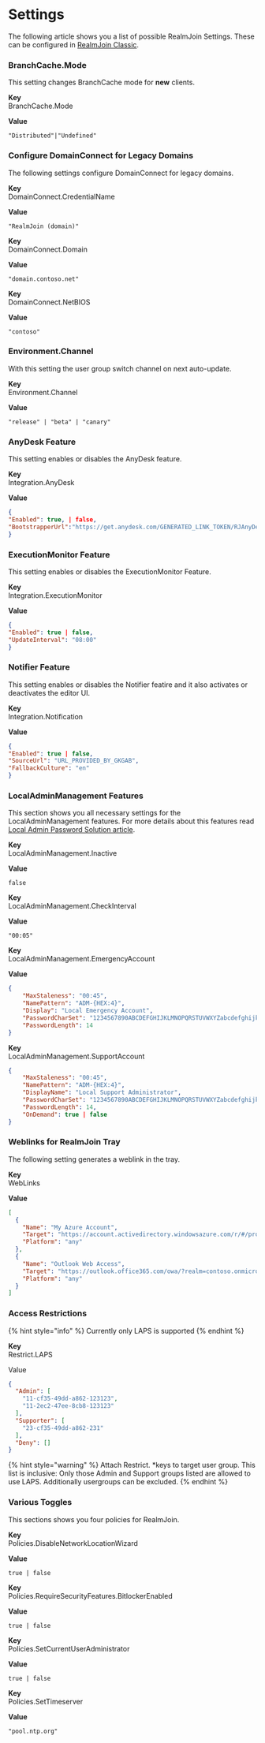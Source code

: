 # Settings

The following article shows you a list of possible RealmJoin Settings. These can be configured in [RealmJoin Classic](https://realmjoin-web.azurewebsites.net/).

### BranchCache.Mode

This setting changes BranchCache mode for **new** clients.

**Key**  
BranchCache.Mode

**Value**

```text
"Distributed"|"Undefined"
```

### Configure DomainConnect for Legacy Domains

The following settings configure DomainConnect for legacy domains.

**Key**  
DomainConnect.CredentialName

**Value**

```text
"RealmJoin (domain)"
```

**Key**  
DomainConnect.Domain

**Value**

```text
"domain.contoso.net"
```

**Key**  
DomainConnect.NetBIOS

**Value**

```text
"contoso"
```

### Environment.Channel

With this setting the user group switch channel on next auto-update.

**Key**  
Environment.Channel

**Value**

```text
"release" | "beta" | "canary"
```

### AnyDesk Feature

This setting enables or disables the AnyDesk feature.

**Key**  
Integration.AnyDesk

**Value**

```json
{
"Enabled": true, | false,
"BootstrapperUrl":"https://get.anydesk.com/GENERATED_LINK_TOKEN/RJAnyDesk.exe"
}
```

### ExecutionMonitor Feature

This setting enables or disables the ExecutionMonitor Feature.

**Key**  
Integration.ExecutionMonitor

**Value**

```json
{
"Enabled": true | false,
"UpdateInterval": "08:00"
}
```

### Notifier Feature

This setting enables or disables the Notifier featire and it also activates or deactivates the editor UI.

**Key**  
Integration.Notification

**Value**

```json
{
"Enabled": true | false,
"SourceUrl": "URL_PROVIDED_BY_GKGAB",
"FallbackCulture": "en"
}
```

### LocalAdminManagement Features

This section shows you all necessary settings for the LocalAdminManagement features. For more details about this features read [Local Admin Password Solution article](core-features/local-admin-password-solution/).

**Key**  
LocalAdminManagement.Inactive

**Value**

```text
false
```

**Key**  
LocalAdminManagement.CheckInterval

**Value**

```text
"00:05"
```

**Key**  
LocalAdminManagement.EmergencyAccount

**Value**

```json
{
    "MaxStaleness": "00:45",
    "NamePattern": "ADM-{HEX:4}",
    "Display": "Local Emergency Account",
    "PasswordCharSet": "1234567890ABCDEFGHIJKLMNOPQRSTUVWXYZabcdefghijklmnopqrstuvwxyz",
    "PasswordLength": 14
}
```

**Key**  
LocalAdminManagement.SupportAccount

```json
{
    "MaxStaleness": "00:45",
    "NamePattern": "ADM-{HEX:4}",
    "DisplayName": "Local Support Administrator",
    "PasswordCharSet": "1234567890ABCDEFGHIJKLMNOPQRSTUVWXYZabcdefghijklmnopqrstuvwxyz",
    "PasswordLength": 14,
    "OnDemand": true | false
}
```

### Weblinks for RealmJoin Tray

The following setting generates a weblink in the tray.

**Key**   
WebLinks

**Value**

```json
[
  {
    "Name": "My Azure Account",
    "Target": "https://account.activedirectory.windowsazure.com/r/#/profile",
    "Platform": "any"
  },
  {
    "Name": "Outlook Web Access",
    "Target": "https://outlook.office365.com/owa/?realm=contoso.onmicrosoft.com",
    "Platform": "any"
  }
]
```

### Access Restrictions

{% hint style="info" %}
Currently only LAPS is supported
{% endhint %}

**Key**  
Restrict.LAPS

Value

```json
{
  "Admin": [
    "11-cf35-49dd-a862-123123",
    "11-2ec2-47ee-8cb8-123123"
  ],
  "Supporter": [
    "23-cf35-49dd-a862-231"
  ],
  "Deny": []
}
```

{% hint style="warning" %}
Attach Restrict. \*keys to target user group. This list is inclusive: Only those Admin and Support groups listed are allowed to use LAPS. Additionally usergroups can be excluded.
{% endhint %}

### Various Toggles

This sections shows you four policies for RealmJoin.

**Key**  
Policies.DisableNetworkLocationWizard

**Value**

```text
true | false
```

**Key**  
Policies.RequireSecurityFeatures.BitlockerEnabled

**Value**

```text
true | false
```

**Key**  
Policies.SetCurrentUserAdministrator

**Value**

```text
true | false
```

**Key**  
Policies.SetTimeserver

**Value**

```text
"pool.ntp.org"
```

